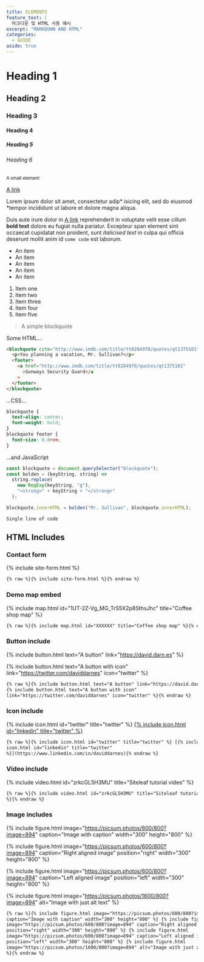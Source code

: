 ```yaml
---
title: ELEMENTS
feature_text: |
  마크다운 및 HTML 사용 예시
excerpt: "MARKDOWN AND HTML"
categories:
  - GUIDE
aside: true
---
```


# Heading 1

## Heading 2

### Heading 3

#### Heading 4

##### Heading 5

###### Heading 6

<small>A small element</small>

[A link](https://david.darn.es "A link")

Lorem ipsum dolor sit amet, consectetur adip* isicing elit, sed do eiusmod *tempor incididunt ut labore et dolore magna aliqua.

Duis aute irure dolor in [A link](https://david.darn.es "A link") reprehenderit in voluptate velit esse cillum **bold text** dolore eu fugiat nulla pariatur. Excepteur span element sint occaecat cupidatat non proident, sunt _italicised text_ in culpa qui officia deserunt mollit anim id `some code` est laborum.

- An item
- An item
- An item
- An item
- An item

1. Item one
2. Item two
3. Item three
4. Item four
5. Item five

> A simple blockquote

Some HTML...

```html
<blockquote cite="http://www.imdb.com/title/tt0284978/quotes/qt1375101">
  <p>You planning a vacation, Mr. Sullivan?</p>
  <footer>
    <a href="http://www.imdb.com/title/tt0284978/quotes/qt1375101"
      >Sunways Security Guard</a
    >
  </footer>
</blockquote>
```

...CSS...

```css
blockquote {
  text-align: center;
  font-weight: bold;
}
blockquote footer {
  font-size: 0.8rem;
}
```

...and JavaScript

```js
const blockquote = document.querySelector("blockquote");
const bolden = (keyString, string) =>
  string.replace(
    new RegExp(keyString, "g"),
    "<strong>" + keyString + "</strong>"
  );

blockquote.innerHTML = bolden("Mr. Sullivan", blockquote.innerHTML);
```

`Single line of code`

## HTML Includes

### Contact form

{% include site-form.html %}

```html
{% raw %}{% include site-form.html %}{% endraw %}
```

### Demo map embed

{% include map.html id="1UT-2Z-Vg_MG_TrS5X2p8SthsJhc" title="Coffee shop map" %}

```html
{% raw %}{% include map.html id="XXXXXX" title="Coffee shop map" %}{% endraw %}
```

### Button include

{% include button.html text="A button" link="https://david.darn.es" %}

{% include button.html text="A button with icon" link="https://twitter.com/daviddarnes" icon="twitter" %}

```html
{% raw %}{% include button.html text="A button" link="https://david.darn.es" %}
{% include button.html text="A button with icon"
link="https://twitter.com/daviddarnes" icon="twitter" %}{% endraw %}
```

### Icon include

{% include icon.html id="twitter" title="twitter" %} [{% include icon.html id="linkedin" title="twitter" %}](https://www.linkedin.com/in/daviddarnes)

```html
{% raw %}{% include icon.html id="twitter" title="twitter" %} [{% include
icon.html id="linkedin" title="twitter"
%}](https://www.linkedin.com/in/daviddarnes){% endraw %}
```

### Video include

{% include video.html id="zrkcGL5H3MU" title="Siteleaf tutorial video" %}

```html
{% raw %}{% include video.html id="zrkcGL5H3MU" title="Siteleaf tutorial video"
%}{% endraw %}
```

### Image includes

{% include figure.html image="https://picsum.photos/600/800?image=894" caption="Image with caption" width="300" height="800" %}

{% include figure.html image="https://picsum.photos/600/800?image=894" caption="Right aligned image" position="right" width="300" height="800" %}

{% include figure.html image="https://picsum.photos/600/800?image=894" caption="Left aligned image" position="left" width="300" height="800" %}

{% include figure.html image="https://picsum.photos/1600/800?image=894" alt="Image with just alt text" %}

```html
{% raw %}{% include figure.html image="https://picsum.photos/600/800?image=894"
caption="Image with caption" width="300" height="800" %} {% include figure.html
image="https://picsum.photos/600/800?image=894" caption="Right aligned image"
position="right" width="300" height="800" %} {% include figure.html
image="https://picsum.photos/600/800?image=894" caption="Left aligned image"
position="left" width="300" height="800" %} {% include figure.html
image="https://picsum.photos/1600/800?image=894" alt="Image with just alt text"
%}{% endraw %}
```
